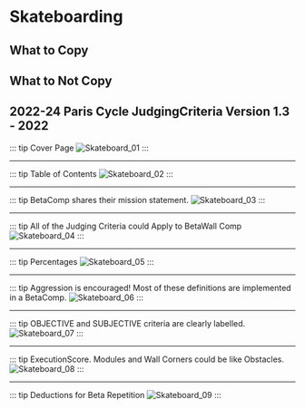 # Skateboarding

## What to Copy

## What to Not Copy

## 2022-24 Paris Cycle JudgingCriteria Version 1.3 - 2022

::: tip Cover Page
![Skateboard_01](/Skateboard_01.png)
:::

---

::: tip Table of Contents
![Skateboard_02](/Skateboard_02.png)
:::

---

::: tip BetaComp shares their mission statement.
![Skateboard_03](/Skateboard_03.png)
:::

---

::: tip All of the Judging Criteria could Apply to BetaWall Comp
![Skateboard_04](/Skateboard_04.png)
:::

---

::: tip Percentages 
![Skateboard_05](/Skateboard_05.png)
:::

---

::: tip Aggression is encouraged! Most of these definitions are implemented in a BetaComp.
![Skateboard_06](/Skateboard_06.png)
:::

---

::: tip OBJECTIVE and SUBJECTIVE criteria are clearly labelled.
![Skateboard_07](/Skateboard_07.png)
:::

---

::: tip ExecutionScore. Modules and Wall Corners could be like Obstacles.
![Skateboard_08](/Skateboard_08.png)
:::

---

::: tip Deductions for Beta Repetition 
![Skateboard_09](/Skateboard_09.png)
:::

